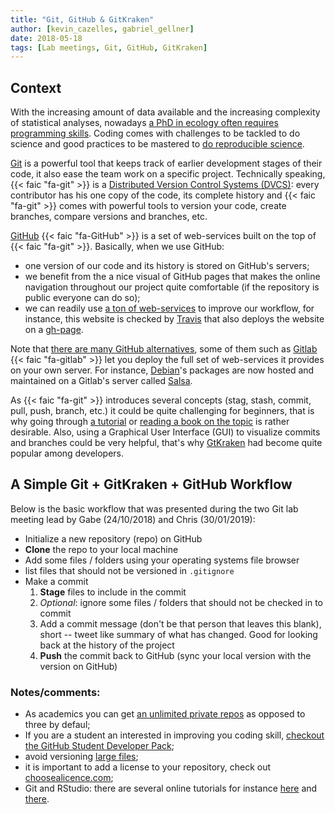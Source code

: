 ```yaml
---
title: "Git, GitHub & GitKraken"
author: [kevin_cazelles, gabriel_gellner]
date: 2018-05-18
tags: [Lab meetings, Git, GitHub, GitKraken]
---
```



## Context

With the increasing amount of data available and the increasing complexity
of statistical analyses, nowadays [a PhD in ecology often requires programming skills](https://www.nature.com/nature/journal/v541/n7638/full/nj7638-563a.html).
Coding comes with challenges to be tackled to do science and good practices
to be mastered to [do reproducible science](https://www.nature.com/news/why-scientwillists-must-share-their-research-code-1.20504).

[Git](https://git-scm.com/) is a powerful tool that keeps track of earlier development stages of their code, it also ease the team work on a specific project. Technically speaking, {{< faic "fa-git" >}} is a [Distributed Version Control Systems (DVCS)](https://git-scm.com/book/en/v2/Getting-Started-About-Version-Control):
every contributor has his one copy of the code, its complete history and
{{< faic "fa-git" >}} comes with powerful tools to version your code, create branches,
compare versions and branches, etc.   

[GitHub](https://GitHub.com/) {{< faic "fa-GitHub" >}} is a set of web-services
built on the top of {{< faic "fa-git" >}}. Basically, when we use GitHub:

- one version of our code and its history is stored on GitHub's servers;
- we benefit from the a nice visual of GitHub pages that makes the online navigation
throughout our project quite comfortable (if the repository is public everyone can do so);
- we can readily use [a ton of web-services](https://GitHub.com/marketplace) to
improve our workflow, for instance, this website is checked by [Travis](https://travis-ci.org/) that also deploys the website on a [gh-page](https://pages.GitHub.com/).

Note that [there are many GitHub alternatives](https://www.ubuntupit.com/10-GitHub-alternatives-for-hosting-your-open-source-projects/), some of them such as [Gitlab](https://about.gitlab.com/) {{< faic "fa-gitlab" >}}
let you deploy the full set of web-services it provides on your own server. For instance,
[Debian](https://www.debian.org/)'s packages are now hosted and maintained on a Gitlab's
server called [Salsa](https://salsa.debian.org/public).

As {{< faic "fa-git" >}} introduces several concepts (stag, stash, commit, pull,
push, branch, etc.) it could be quite challenging for beginners, that is why
going through [a tutorial](https://guides.GitHub.com/activities/hello-world/)
or [reading a book on the topic](https://git-scm.com/book/en/v2) is rather desirable. Also, using a Graphical User Interface (GUI) to visualize commits and branches could be very helpful, that's why [GtKraken](https://www.gitkraken.com/) had become quite popular among developers.



## A Simple Git + GitKraken + GitHub Workflow

Below is the basic workflow that was presented during the two Git
lab meeting lead by Gabe (24/10/2018) and Chris (30/01/2019):

- Initialize a new repository (repo) on GitHub
- **Clone** the repo to your local machine
- Add some files / folders using your operating systems file browser
- list files that should not be versioned in `.gitignore`
- Make a commit
    1. **Stage** files to include in the commit
    2. _Optional_: ignore some files / folders that should not be checked in to commit
    3. Add a commit message (don't be that person that leaves this blank), short -- tweet
       like summary of what has changed. Good for looking back at the history of the project
    4. **Push** the commit back to GitHub (sync your local version with the version on GitHub)


### Notes/comments:

- As academics you can get [an unlimited private repos](https://help.GitHub.com/articles/applying-for-a-student-developer-pack/) as opposed to three by defaul;
- If you are a student an interested in improving you coding skill, [checkout the GitHub Student Developer Pack](https://education.GitHub.com/pack);
- avoid versioning [large files](https://help.GitHub.com/articles/working-with-large-files/);
- it is important to add a license to your repository, check out [choosealicence.com](https://choosealicense.com/);
- Git and RStudio: there are several online tutorials for instance [here](http://r-bio.GitHub.io/intro-git-rstudio/) and [there](https://support.rstudio.com/hc/en-us/articles/200532077-Version-Control-with-Git-and-SVN).
